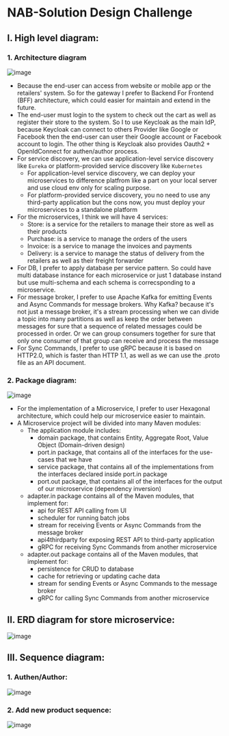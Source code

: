 # NAB-Solution Design Challenge
## I. High level diagram:
### 1. Architecture diagram
  ![image](https://user-images.githubusercontent.com/24229179/179405022-6f93ba1d-2852-4b0c-8ad6-90fe20285982.png)
  - Because the end-user can access from website or mobile app or the retailers' system. So for the gateway I prefer to Backend For Frontend (BFF) architecture, which could easier for maintain and extend in the future.
  - The end-user must login to the system to check out the cart as well as register their store to the system. So I to use Keycloak as the main IdP, because Keycloak can connect to others Provider like Google or Facebook then the end-user can user their Google account or Facebook account to login. The other thing is Keycloak also provides Oauth2 + OpenIdConnect for authen/author process.
  - For service discovery, we can use application-level service discovery like `Eureka` or platform-provided service discovery like `Kubernetes`
    * For application-level service discovery, we can deploy your microservices to difference platfrom like a part on your local server and use cloud env only for scaling purpose.
    * For platform-provided service discovery, you no need to use any third-party application but the cons now, you must deploy your microservices to a standalone platform
  - For the microservices, I think we will have 4 services:
    * Store: is a service for the retailers to manage their store as well as their products
    * Purchase: is a service to manage the orders of the users
    * Invoice: is a service to manage the invoices and payments
    * Delivery: is a service to manage the status of delivery from the retailers as well as their freight forwarder
  - For DB, I prefer to apply database per service pattern. So could have multi database instance for each microservice or just 1 database instand but use multi-schema and each schema is correcsponding to a microservice.
  - For message broker, I prefer to use Apache Kafka for emitting Events and Async Commands for message brokers. Why Kafka? because it's not just a message broker, it's a stream processing when we can divide a topic into many partitions as well as keep the order between messages for sure that a sequence of related messages could be processed in order. Or we can group consumers together for sure that only one consumer of that group can receive and process the message
  - For Sync Commands, I prefer to use gRPC because it is based on HTTP2.0, which is faster than HTTP 1.1, as well as we can use the .proto file as an API document.
### 2. Package diagram:
  ![image](https://user-images.githubusercontent.com/24229179/179405247-3263884c-c1a4-4383-a1dc-4a1f1049ba35.png)
  - For the implementation of a Microservice, I prefer to user Hexagonal architecture, which could help our microservice easier to maintain.
  - A Microservice project will be divided into many Maven modules:
    * The application module includes:
      + domain package, that contains Entity, Aggregate Root, Value Object (Domain-driven design)
      + port.in package, that contains all of the interfaces for the use-cases that we have
      + service package, that contains all of the implementations from the interfaces declared inside port.in package
      + port.out package, that contains all of the interfaces for the output of our microservice (dependency inversion)
    * adapter.in package contains all of the Maven modules, that implement for:
      + api for REST API calling from UI
      + scheduler for running batch jobs
      + stream for receiving Events or Async Commands from the message broker
      + api4thirdparty for exposing REST API to third-party application
      + gRPC for receiving Sync Commands from another microservice
    * adapter.out package contains all of the Maven modules, that implement for:
      + persistence for CRUD to database
      + cache for retrieving or updating cache data
      + stream for sending Events or Async Commands to the message broker
      + gRPC for calling Sync Commands from another microservice
## II. ERD diagram for store microservice:
  ![image](https://user-images.githubusercontent.com/24229179/179405437-dd9a3a66-bfe5-41f7-893d-80444b3ab006.png)
## III. Sequence diagram:
### 1. Authen/Author:
  ![image](https://user-images.githubusercontent.com/24229179/179405534-8aab50c9-f288-4d85-b5d0-8a31a19ce268.png)
### 2. Add new product sequence:
  ![image](https://user-images.githubusercontent.com/24229179/179418015-d6280931-c638-488c-a799-98c39b64c2c5.png)


